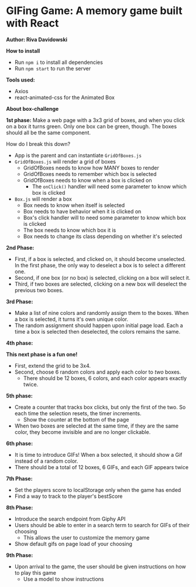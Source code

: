 # GIFing Game: A memory game built with React

**Author: Riva Davidowski**

**How to install**

- Run `npm i` to install all dependencies
- Run `npm start` to run the server

**Tools used:**

- Axios
- react-animated-css for the Animated Box

**About box-challenge**

**1st phase:**
 Make a web page with a 3x3 grid of boxes, and when you click on a box it turns green. Only one box can be green, though. The boxes should all be the same component.

How do I break this down?

- App is the parent and can instantiate `GridOfBoxes.js`
- `GridOfBoxes.js` will render a grid of boxes
  - GridOfBoxes needs to know how MANY boxes to render
  - GridOfBoxes needs to remember which box is selected
  - GridOfBoxes needs to know when a box is clicked on
    - The `onClick()` handler will need some parameter to know which box is clicked
- `Box.js` will render a box
  - Box needs to know when itself is selected
  - Box needs to have behavior when it is clicked on
  - Box's click handler will to need some parameter to know which box is clicked 
  - The box needs to know which box it is
  - Box needs to change its class depending on whether it's selected

**2nd Phase:**

- First, if a box is selected, and clicked on, it should become unselected. In the first phase, the only way to deselect a box is to select a different one.
- Second, if one box (or no box) is selected, clicking on a box will select it.
- Third, if two boxes are selected, clicking on a new box will deselect the previous two boxes.

**3rd Phase:**

  - Make a list of nine colors and randomly assign them to the boxes. When a box is selected, it turns it's own unique color.
  - The random assignment should happen upon initial page load. Each a time a box is selected then deselected, the colors remains the same.

**4th phase:**

**This next phase is a fun one!**

- First, extend the grid to be 3x4. 
- Second, choose 6 random colors and apply each color to *two* boxes. 
  - There should be 12 boxes, 6 colors, and each color appears exactly twice.

**5th phase:**

- Create a counter that tracks box clicks, but only the first of the two. So each time the selection resets, the timer increments.
  - Show the counter at the bottom of the page
- When two boxes are selected at the same time, if they are the same color, they become invisible and are no longer clickable.

**6th phase:**

- It is time to introduce GIFs! When a box selected, it should show a Gif instead of a random color.
- There should be a total of 12 boxes, 6 GIFs, and each GIF appears twice

**7th Phase:**

- Set the players score to localStorage only when the game has ended
- Find a way to track to the player's bestScore

**8th Phase:**

- Introduce the search endpoint from Giphy API
- Users should be able to enter in a search term to search for GIFs of their choosing
  - This allows the user to customize the memory game
- Show default gifs on page load of your choosing

**9th Phase:**

- Upon arrival to the game, the user should be given instructions on how to play this game
  - Use a model to show instructions
